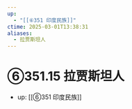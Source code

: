 ```yaml
---
up:
  - "[[⑥351 印度民族]]"
ctime: 2025-03-01T13:38:31
aliases:
  - 拉贾斯坦人
---
```


# ⑥351.15 拉贾斯坦人

- up: [[⑥351 印度民族]]
